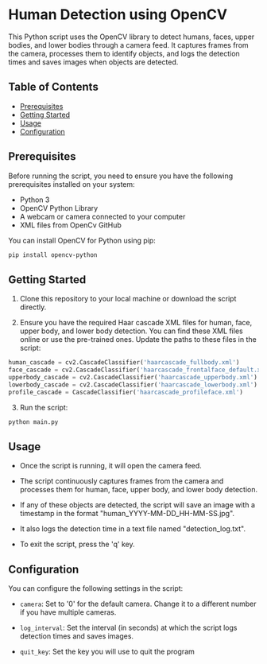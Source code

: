 # Human Detection using OpenCV

This Python script uses the OpenCV library to detect humans, faces, upper bodies, and lower bodies through a camera feed. It captures frames from the camera, processes them to identify objects, and logs the detection times and saves images when objects are detected.

## Table of Contents
- [Prerequisites](#prerequisites)
- [Getting Started](#getting-started)
- [Usage](#usage)
- [Configuration](#configuration)

## Prerequisites
Before running the script, you need to ensure you have the following prerequisites installed on your system:
- Python 3
- OpenCV Python Library
- A webcam or camera connected to your computer
- XML files from OpenCv GitHub

You can install OpenCV for Python using pip:

```bash
pip install opencv-python
```

## Getting Started
1. Clone this repository to your local machine or download the script directly.

2. Ensure you have the required Haar cascade XML files for human, face, upper body, and lower body detection. You can find these XML files online or use the pre-trained ones. Update the paths to these files in the script:

```python
human_cascade = cv2.CascadeClassifier('haarcascade_fullbody.xml')
face_cascade = cv2.CascadeClassifier('haarcascade_frontalface_default.xml')
upperbody_cascade = cv2.CascadeClassifier('haarcascade_upperbody.xml')
lowerbody_cascade = cv2.CascadeClassifier('haarcascade_lowerbody.xml')
profile_cascade = CascadeClassifier('haarcascade_profileface.xml')
```

3. Run the script:

```bash
python main.py
```

## Usage
- Once the script is running, it will open the camera feed.

- The script continuously captures frames from the camera and processes them for human, face, upper body, and lower body detection.

- If any of these objects are detected, the script will save an image with a timestamp in the format "human_YYYY-MM-DD_HH-MM-SS.jpg".

- It also logs the detection time in a text file named "detection_log.txt".

- To exit the script, press the 'q' key.

## Configuration
You can configure the following settings in the script:

- `camera`: Set to '0' for the default camera. Change it to a different number if you have multiple cameras.

- `log_interval`: Set the interval (in seconds) at which the script logs detection times and saves images.

- `quit_key`: Set the key you will use to quit the program
